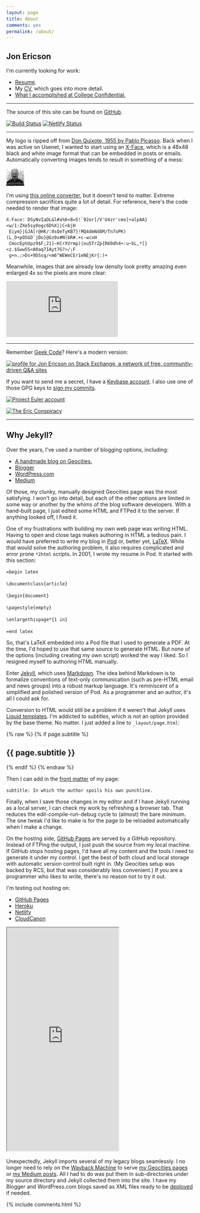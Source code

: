 ```yaml
---
layout: page
title: About
comments: yes
permalink: /about/
---
```


## Jon Ericson

I'm currently looking for work:

* [Resume](/resume/).
* My [CV](https://stackoverflow.com/cv/jericson), which goes into more detail.
* [What I accomplished at College Confidential.](/2021/03/18/leaving_cc.html)

---

The source of this site can be found on
[GitHub](https://github.com/jericson/jericson.github.io).

[![Build
Status](https://travis-ci.org/jericson/jericson.github.io.svg?branch=master)](https://travis-ci.org/jericson/jericson.github.io)
[![Netlify
Status](https://api.netlify.com/api/v1/badges/cce2e3ae-1f33-434c-b923-4381f215d440/deploy-status)](https://app.netlify.com/sites/jlericson/deploys)

---

My logo is ripped off from [Don Quixote, 1955 by Pablo
Picasso](https://www.pablopicasso.org/don-quixote.jsp). Back when I
was active on Usenet, I wanted to start using an
[X-Face](https://en.wikipedia.org/wiki/X-Face), which is a 48x48 black
and white image format that can be embedded in posts or
emails. Automatically converting images tends to result in something
of a mess:

![X-Face version of my current profile picture](/images/jon_ericson.gif)

I'm using [this online
converter](https://www.dairiki.org/xface/xface.php), but it doesn't
tend to matter. Extreme compression sacrifices quite a lot of
detail. For reference, here's the code needed to render that image:

```
X-Face: DSyNvIaDL&l#a%6<8=5!`92or[/V'U4zr'cmo]+alpAA}<w/1:ZXe5sy0ogc6D%X||C<6jH
 Eiym}|GJA[r@HK/:0sQeTyKB7}!MQ4dmNd8M/Tn7oPK)(L_O+pOSGD`jDo}@Gz0x#N(bR#.+c-wcxH
 CmocEp%Upz9$F;21]~H[rXVrmp)|ou5TrZp{R60dh4+:u~bL,*[}<z.$Sww5S<A0aq7IAyt7G?>/;F
 g+n.;>Ds+9DSsg/<m6^WEWeCEr1eNEjKr{:)+
```

Meanwhile, images that are already low density look pretty amazing
even enlarged 4x so the pixels are more clear:

![X-Face image of the Don Quixote, 1955 by Pablo Picasso. It's highly
pixelated.](https://www.dairiki.org/xface/xface.php?xface=%22Ro%7Di%231h%2ArV%3Atg%2BF.%21%5Dr%2Fy%2CRDL%27%60%2Asc%5B_1LB%27%25%2Aakh%40LHbt%2C%3AgBJ%2F%3A2cS%40%3AhpBLtYO%29o3a%3Bw3Tli%60r%2C.jIZD-zR%29p7%3A%5EV%5E%7D%23Wz%40.%5Cav%3EO%7B%218S.h%3ElnL3eMT1%22%2C%7EEiISLm4rw%2F%2AqVW3xE%23vj4%7D%23Cq%2757%2C%3FHW3K-Hl.B%2B%26%7B%3D%3E%2Be%3BR%3AJ%7E%27tJ%2A%7EfS%2A2n-G_8_5eS%5Bw%3F%23%2AJF%7Etj%23%7E%3Dzglo%2A%5C%26YBS1%26Zr2gP%5D&preview=1&enlarge=4)



---

Remember [Geek Code](https://en.wikipedia.org/wiki/Geek_Code)? Here's a modern version:

<a href="https://stackexchange.com/users/1083/jon-ericson"><img
src="https://stackexchange.com/users/flair/1083.png" width="208"
height="58" alt="profile for Jon Ericson on Stack Exchange, a network
of free, community-driven Q&amp;A sites" title="profile for Jon
Ericson on Stack Exchange, a network of free, community-driven Q&amp;A
sites" /></a>

If you want to send me a secret, I have a
[Keybase account](https://keybase.io/jericson). I also use one of
those GPG keys to
[sign my commits](https://github.com/pstadler/keybase-gpg-github).
 
 <script language="javascript"
 src="https://boardgamegeek.com/jswidget.php?username=Ichthydion&numitems=12&header=1&text=none&images=small&show=recentplays&imagesonly=1&imagepos=left&inline=1&domains%5B%5D=boardgame"></script>
 
[![Project Euler account](https://projecteuler.net/profile/jericson.png)](https://projecteuler.net/progress=jericson)

[![The Eric Conspiracy](https://www.catb.org/~esr/ecsl/graphics/ecsllogo1.png)](https://www.catb.org/~esr/ecsl/)

---

## Why Jekyll? ##

Over the years, I've used a number of blogging options, including:

* [A handmade blog on Geocities.](https://web.archive.org/web/20091026234407/http://geocities.com/jlericson/)
* [Blogger](https://4of2.blogspot.com/)
* [WordPress.com](https://taking1and1.wordpress.com)
* [Medium](https://medium.com/@jlericson)

Of those, my clunky, manually designed Geocities page was the most
satisfying. I won't go into detail, but each of the other options are
limited in some way or another by the whims of the blog software
developers. With a hand-built page, I just edited some HTML and FTPed
it to the server. If anything looked off, I fixed it.

One of my frustrations with building my own web page was writing
HTML. Having to open and close tags makes authoring in HTML a tedious
pain. I would have preferred to write my blog in
[Pod](https://perldoc.perl.org/perlpod.html) or, better yet,
[LaTeX](https://www.latex-project.org/). While that would solve the
authoring problem, it also requires complicated and error prone
`*2html` scripts. In 2001, I wrote my resume in Pod. It started with
this section:

    =begin latex

    \documentclass{article}

    \begin{document}

    \pagestyle{empty}

    \enlargethispage*{1 in}

    =end latex

So, that's LaTeX embedded into a Pod file that I used to generate a
PDF. At the time, I'd hoped to use that same source to generate
HTML. But none of the options (including creating my own script)
worked the way I liked. So I resigned myself to authoring HTML
manually.

Enter [Jekyll](https://jekyllrb.com/), which uses
[Markdown](https://help.github.com/articles/github-flavored-markdown/). The
idea behind Markdown is to formalize conventions of text-only
communication (such as pre-HTML email and news groups) into a robust
markup language. It's reminiscent of a simplified and polished version
of Pod. As a programmer and an author, it's all I could ask for.

Conversion to HTML would still be a problem if it weren't that Jekyll
uses [Liquid templates](https://jekyllrb.com/docs/templates/). I'm
addicted to subtitles, which is not an option provided by the base
theme. No matter. I just added a line to `_layout/page.html`:

{% raw %}
    {% if page.subtitle %}
      <h2 class="post-subtitle">{{ page.subtitle }}</h2>
    {% endif %}
{% endraw %}
    
Then I can add in the
[front matter](https://jekyllrb.com/docs/frontmatter/) of my page:

    subtitle: In which the author spoils his own punchline.

Finally, when I save those changes in my editor and if I have Jekyll
running as a local server, I can check my work by refreshing a browser
tab. That reduces the edit-compile-run-debug cycle to (almost) the
bare minimum. The one tweak I'd like to make is for the page to be
reloaded automatically when I make a change.

On the hosting side, [GitHub Pages](https://pages.github.com/) are
served by a GitHub repository. Instead of FTPing the output, I just
push the source from my local machine. If GitHub stops hosting pages,
I'd have all my content and the tools I need to generate it under my
control. I get the best of both cloud and local storage with automatic
version control built right in. (My Geocities setup was backed by RCS,
but that was considerably less convenient.) If you are a programmer
who likes to write, there's no reason not to try it out.

I'm testing out hosting on:
* [GitHub Pages](https://jericson.github.io/)
* [Heroku](https://jlericson.herokuapp.com/)
* [Netlify](https://jlericson.netlify.app/)
* [CloudCanon](https://ample-nightingale.cloudvent.net/)

<iframe height="600" src="https://stats.uptimerobot.com/6YKMJioVAx"></iframe>

Unexpectedly, Jekyll imports several of my legacy blogs seamlessly. I
no longer need to rely on the
[Wayback Machine](https://archive.org/web/) to serve
[my Geocities pages](/geocities) or
[my Medium posts](https://medium.com/@jlericson). All I had
to do was put them in sub-directories under my source directory and
Jekyll collected them into the site. I have my Blogger and
WordPress.com blogs saved as XML files ready to be
[deployed](https://import.jekyllrb.com/docs/home/) if needed.

{% include comments.html %}

<!--  LocalWords:  Geocities WordPress html LocalWords permalink RCS
 -->
<!--  LocalWords:  Wayback geocities endif
 -->
